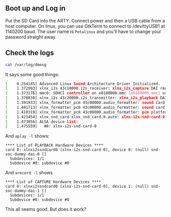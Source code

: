 Boot up and Log in
---

Put the SD Card into the ARTY. Connect power and then a USB cable from a host computer. On linux, you can use GtkTerm to connect to /dev/ttyUSB1 at 1140200 baud. The user name is `Petalinux` and you'll have to change your password straight away.

Check the logs 
---

```bash
cat /var/log/dmesg
```

It says some good things:

```bash
[    0.254145] Advanced Linux Sound Architecture Driver Initialized.
[    1.372993] xlnx_i2s 43c10000.i2s_receiver: xlnx_i2s_capture DAI registered
[    1.373176] mmc0: SDHCI controller on e0100000.mmc [e0100000.mmc] using ADMA
[    1.378830] xlnx_i2s 43c20000.i2s_transmitter: xlnx_i2s_playback DAI registered
[    1.391933] xlnx_formatter_pcm 43c00000.audio_formatter: sound card device will use DAI link: i2s_transmitter
[    1.401713] xlnx_formatter_pcm 43c00000.audio_formatter: sound card device will use DAI link: i2s_receiver
[    1.410319] xlnx_formatter_pcm 43c00000.audio_formatter: pcm platform device registered
[    1.421454] xlnx_snd_card xlnx_snd_card.0.auto: xlnx-i2s-snd-card-0 registered
[    1.473856] ALSA device list:
[    1.475559]   #0: xlnx-i2s-snd-card-0
```

And `aplay -l` shows:

```
**** List of PLAYBACK Hardware Devices ****
card 0: xlnxi2ssndcard0 [xlnx-i2s-snd-card-0], device 0: (null) snd-soc-dummy-dai-0 []
  Subdevices: 1/1
  Subdevice #0: subdevice #0
```

And `arecord -l` shows

```
**** List of CAPTURE Hardware Devices ****
card 0: xlnxi2ssndcard0 [xlnx-i2s-snd-card-0], device 1: (null) snd-soc-dummy-dai-1 []
  Subdevices: 1/1
  Subdevice #0: subdevice #0
```

This all seems good. But does it work?

